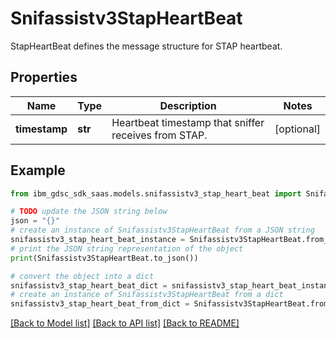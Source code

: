 # Snifassistv3StapHeartBeat

StapHeartBeat defines the message structure for STAP heartbeat.

## Properties

Name | Type | Description | Notes
------------ | ------------- | ------------- | -------------
**timestamp** | **str** | Heartbeat timestamp that sniffer receives from STAP. | [optional] 

## Example

```python
from ibm_gdsc_sdk_saas.models.snifassistv3_stap_heart_beat import Snifassistv3StapHeartBeat

# TODO update the JSON string below
json = "{}"
# create an instance of Snifassistv3StapHeartBeat from a JSON string
snifassistv3_stap_heart_beat_instance = Snifassistv3StapHeartBeat.from_json(json)
# print the JSON string representation of the object
print(Snifassistv3StapHeartBeat.to_json())

# convert the object into a dict
snifassistv3_stap_heart_beat_dict = snifassistv3_stap_heart_beat_instance.to_dict()
# create an instance of Snifassistv3StapHeartBeat from a dict
snifassistv3_stap_heart_beat_from_dict = Snifassistv3StapHeartBeat.from_dict(snifassistv3_stap_heart_beat_dict)
```
[[Back to Model list]](../README.md#documentation-for-models) [[Back to API list]](../README.md#documentation-for-api-endpoints) [[Back to README]](../README.md)


